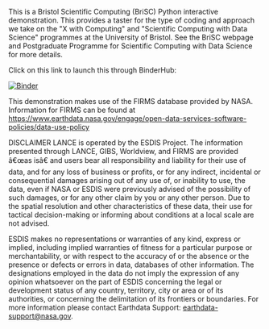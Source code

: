 This is a Bristol Scientific Computing (BriSC) Python interactive demonstration. This provides a taster for the type of coding and approach we take on the "X with Computing" and "Scientific Computing with Data Science" programmes at the University of Bristol. See the BriSC webpage and Postgraduate Programme for Scientific Computing with Data Science for more details.

Click on this link to launch this through BinderHub:

[![Binder](https://mybinder.org/badge_logo.svg)](https://mybinder.org/v2/gh/bri-sc/physics-demo/HEAD?urlpath=%2Fdoc%2Ftree%2Fphys.ipynb)


This demonstration makes use of the FIRMS database provided by NASA. Information for FIRMS can be found at  
https://www.earthdata.nasa.gov/engage/open-data-services-software-policies/data-use-policy
 
DISCLAIMER
LANCE is operated by the ESDIS Project. The information presented through LANCE, GIBS, Worldview, and FIRMS are 
provided â€œas isâ€ and users bear all responsibility and liability for their use of data, 
and for any loss of business or profits, or for any indirect, incidental or consequential damages arising out of any use of, 
or inability to use, the data, even if NASA or ESDIS were previously advised of the possibility of such damages, 
or for any other claim by you or any other person. Due to the spatial resolution and other characteristics of these data, 
their use for tactical decision-making or informing about conditions at a local scale are not advised.
 
ESDIS makes no representations or warranties of any kind, express or implied, including implied warranties of fitness 
for a particular purpose or merchantability, or with respect to the accuracy of or the absence or the presence or defects 
or errors in data, databases of other information. The designations employed in the data do not imply 
the expression of any opinion whatsoever on the part of ESDIS concerning the legal or development status of any country, 
territory, city or area or of its authorities, or concerning the delimitation of its frontiers or boundaries. 
For more information please contact Earthdata Support: earthdata-support@nasa.gov.
